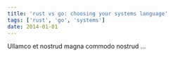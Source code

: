 ```yaml
---
title: 'rust vs go: choosing your systems language'
tags: ['rust', 'go', 'systems']
date: 2014-01-01
---
```


Ullamco et nostrud magna commodo nostrud ...
